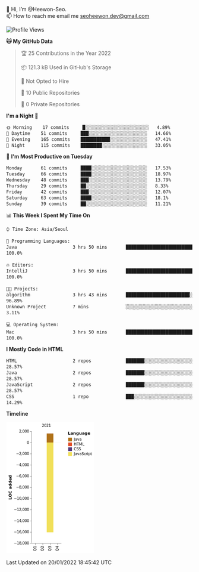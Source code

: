 👋 Hi, I’m @Heewon-Seo.  
📫 How to reach me email me seoheewon.dev@gmail.com 

 <!--START_SECTION:waka-->
![Profile Views](http://img.shields.io/badge/Profile%20Views-1-blue)

**🐱 My GitHub Data** 

> 🏆 25 Contributions in the Year 2022
 > 
> 📦 121.3 kB Used in GitHub's Storage 
 > 
> 🚫 Not Opted to Hire
 > 
> 📜 10 Public Repositories 
 > 
> 🔑 0 Private Repositories  
 > 
**I'm a Night 🦉** 

```text
🌞 Morning    17 commits     █░░░░░░░░░░░░░░░░░░░░░░░░   4.89% 
🌆 Daytime    51 commits     ███░░░░░░░░░░░░░░░░░░░░░░   14.66% 
🌃 Evening    165 commits    ███████████░░░░░░░░░░░░░░   47.41% 
🌙 Night      115 commits    ████████░░░░░░░░░░░░░░░░░   33.05%

```
📅 **I'm Most Productive on Tuesday** 

```text
Monday       61 commits     ████░░░░░░░░░░░░░░░░░░░░░   17.53% 
Tuesday      66 commits     ████░░░░░░░░░░░░░░░░░░░░░   18.97% 
Wednesday    48 commits     ███░░░░░░░░░░░░░░░░░░░░░░   13.79% 
Thursday     29 commits     ██░░░░░░░░░░░░░░░░░░░░░░░   8.33% 
Friday       42 commits     ███░░░░░░░░░░░░░░░░░░░░░░   12.07% 
Saturday     63 commits     ████░░░░░░░░░░░░░░░░░░░░░   18.1% 
Sunday       39 commits     ██░░░░░░░░░░░░░░░░░░░░░░░   11.21%

```


📊 **This Week I Spent My Time On** 

```text
⌚︎ Time Zone: Asia/Seoul

💬 Programming Languages: 
Java                     3 hrs 50 mins       █████████████████████████   100.0%

🔥 Editors: 
IntelliJ                 3 hrs 50 mins       █████████████████████████   100.0%

🐱‍💻 Projects: 
algorithm                3 hrs 43 mins       ████████████████████████░   96.89% 
Unknown Project          7 mins              ░░░░░░░░░░░░░░░░░░░░░░░░░   3.11%

💻 Operating System: 
Mac                      3 hrs 50 mins       █████████████████████████   100.0%

```

**I Mostly Code in HTML** 

```text
HTML                     2 repos             ███████░░░░░░░░░░░░░░░░░░   28.57% 
Java                     2 repos             ███████░░░░░░░░░░░░░░░░░░   28.57% 
JavaScript               2 repos             ███████░░░░░░░░░░░░░░░░░░   28.57% 
CSS                      1 repo              ███░░░░░░░░░░░░░░░░░░░░░░   14.29%

```


**Timeline**

![Chart not found](https://raw.githubusercontent.com/Heewon-Seo/Heewon-Seo/main/charts/bar_graph.png) 


 Last Updated on 20/01/2022 18:45:42 UTC
<!--END_SECTION:waka-->
